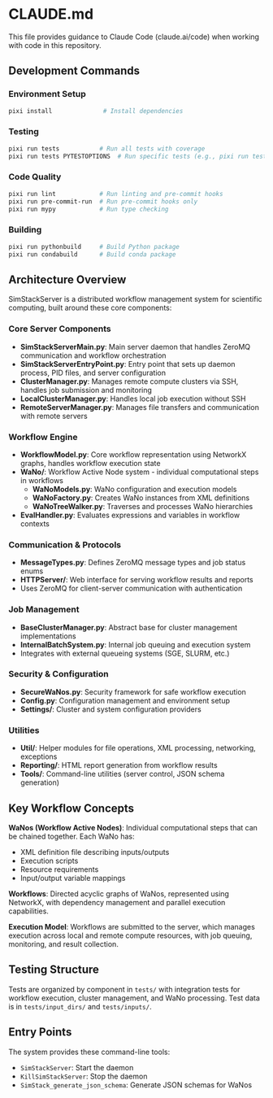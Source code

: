 # CLAUDE.md

This file provides guidance to Claude Code (claude.ai/code) when working with code in this repository.

## Development Commands

### Environment Setup
```bash
pixi install              # Install dependencies
```

### Testing
```bash
pixi run tests           # Run all tests with coverage
pixi run tests PYTESTOPTIONS  # Run specific tests (e.g., pixi run tests tests/test_specific.py)
```

### Code Quality
```bash
pixi run lint            # Run linting and pre-commit hooks
pixi run pre-commit-run  # Run pre-commit hooks only
pixi run mypy            # Run type checking
```

### Building
```bash
pixi run pythonbuild     # Build Python package
pixi run condabuild      # Build conda package
```

## Architecture Overview

SimStackServer is a distributed workflow management system for scientific computing, built around these core components:

### Core Server Components
- **SimStackServerMain.py**: Main server daemon that handles ZeroMQ communication and workflow orchestration
- **SimStackServerEntryPoint.py**: Entry point that sets up daemon process, PID files, and server configuration
- **ClusterManager.py**: Manages remote compute clusters via SSH, handles job submission and monitoring
- **LocalClusterManager.py**: Handles local job execution without SSH
- **RemoteServerManager.py**: Manages file transfers and communication with remote servers

### Workflow Engine
- **WorkflowModel.py**: Core workflow representation using NetworkX graphs, handles workflow execution state
- **WaNo/**: Workflow Active Node system - individual computational steps in workflows
  - **WaNoModels.py**: WaNo configuration and execution models
  - **WaNoFactory.py**: Creates WaNo instances from XML definitions
  - **WaNoTreeWalker.py**: Traverses and processes WaNo hierarchies
- **EvalHandler.py**: Evaluates expressions and variables in workflow contexts

### Communication & Protocols
- **MessageTypes.py**: Defines ZeroMQ message types and job status enums
- **HTTPServer/**: Web interface for serving workflow results and reports
- Uses ZeroMQ for client-server communication with authentication

### Job Management
- **BaseClusterManager.py**: Abstract base for cluster management implementations
- **InternalBatchSystem.py**: Internal job queuing and execution system
- Integrates with external queueing systems (SGE, SLURM, etc.)

### Security & Configuration
- **SecureWaNos.py**: Security framework for safe workflow execution
- **Config.py**: Configuration management and environment setup
- **Settings/**: Cluster and system configuration providers

### Utilities
- **Util/**: Helper modules for file operations, XML processing, networking, exceptions
- **Reporting/**: HTML report generation from workflow results
- **Tools/**: Command-line utilities (server control, JSON schema generation)

## Key Workflow Concepts

**WaNos (Workflow Active Nodes)**: Individual computational steps that can be chained together. Each WaNo has:
- XML definition file describing inputs/outputs
- Execution scripts
- Resource requirements
- Input/output variable mappings

**Workflows**: Directed acyclic graphs of WaNos, represented using NetworkX, with dependency management and parallel execution capabilities.

**Execution Model**: Workflows are submitted to the server, which manages execution across local and remote compute resources, with job queuing, monitoring, and result collection.

## Testing Structure

Tests are organized by component in `tests/` with integration tests for workflow execution, cluster management, and WaNo processing. Test data is in `tests/input_dirs/` and `tests/inputs/`.

## Entry Points

The system provides these command-line tools:
- `SimStackServer`: Start the daemon
- `KillSimStackServer`: Stop the daemon
- `SimStack_generate_json_schema`: Generate JSON schemas for WaNos
